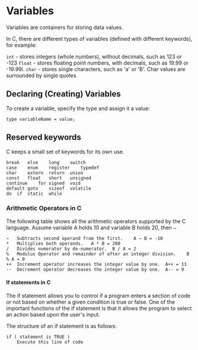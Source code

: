 # Variables

Variables are containers for storing data values.

In C, there are different types of variables (defined with different keywords), for example:

```int``` - stores integers (whole numbers), without decimals, such as 123 or -123
```float``` - stores floating point numbers, with decimals, such as 19.99 or -19.99i.
```char``` - stores single characters, such as 'a' or 'B'. Char values are surrounded by single quotes

## Declaring (Creating) Variables

To create a variable, specify the type and assign it a value:

```type variableName = value;```

## Reserved keywords

C keeps a small set of keywords for its own use.

```auto	double	int	struct
break	else	long	switch
case	enum	register	typedef
char	extern	return	union
const	float	short	unsigned
continue	for	signed	void
default	goto	sizeof	volatile
do	if	static	while
```
### Arithmetic Operators in C


The following table shows all the arithmetic operators supported by the C language. Assume variable A holds 10 and variable B holds 20, then −

```+	Adds two operands.	A + B = 30
−	Subtracts second operand from the first.	A − B = -10
*	Multiplies both operands.	A * B = 200
/	Divides numerator by de-numerator.	B / A = 2
%	Modulus Operator and remainder of after an integer division.	B % A = 0
++	Increment operator increases the integer value by one.	A++ = 11
--	Decrement operator decreases the integer value by one.	A-- = 9
```
#### If statements in C


The if statement allows you to control if a program enters a section of code or not based on whether a given condition is true or false. One of the important functions of the if statement is that it allows the program to select an action based upon the user's input.

The structure of an if statement is as follows: 

```
if ( statement is TRUE )
    Execute this line of code
```

